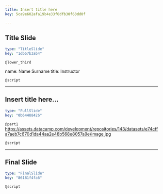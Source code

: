 ```yaml
---
title: Insert title here
key: 5ca9e602afa19b4e33f0dfb30f63dd0f

---
```

## Title Slide

```yaml
type: "TitleSlide"
key: "1db57b3ab4"
```

`@lower_third`

name: Name Surname
title: Instructor


`@script`



---
## Insert title here...

```yaml
type: "FullSlide"
key: "0b64488426"
```

`@part1`
https://assets.datacamp.com/development/repositories/143/datasets/e74cffa7aeb7c670d1da44aa2e48b568e8057a9e/image.jpg


`@script`



---
## Final Slide

```yaml
type: "FinalSlide"
key: "86181f4fa6"
```

`@script`


